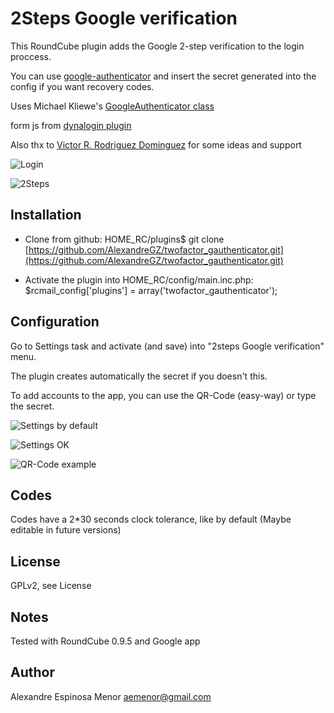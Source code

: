 2Steps Google verification
==========================

This RoundCube plugin adds the Google 2-step verification to the login proccess.

You can use [google-authenticator](https://code.google.com/p/google-authenticator/) and insert the secret generated into the config  if you want recovery codes.

Uses Michael Kliewe's [GoogleAuthenticator class](https://github.com/PHPGangsta/GoogleAuthenticator/)

form js from [dynalogin plugin](https://github.com/amaramrahul/dynalogin/)

Also thx to [Victor R. Rodriguez Dominguez](https://github.com/vrdominguez) for some ideas and support  


![Login](https://raw.github.com/AlexandreGZ/twofactor_gauthenticator/master/screenshots/001-login.png)

![2Steps](https://raw.github.com/AlexandreGZ/twofactor_gauthenticator/master/screenshots/002-2steps.png)


Installation
------------
- Clone from github:
    HOME_RC/plugins$ git clone [https://github.com/AlexandreGZ/twofactor_gauthenticator.git](https://github.com/AlexandreGZ/twofactor_gauthenticator.git)

- Activate the plugin into HOME_RC/config/main.inc.php:
    $rcmail_config['plugins'] = array('twofactor_gauthenticator');


Configuration
-------------
Go to Settings task and activate (and save) into "2steps Google verification" menu.

The plugin creates automatically the secret if you doesn't this.
	
To add accounts to the app, you can use the QR-Code (easy-way) or type the secret.

![Settings by default](https://raw.github.com/AlexandreGZ/twofactor_gauthenticator/master/screenshots/003-settings_default.png)

![Settings OK](https://raw.github.com/AlexandreGZ/twofactor_gauthenticator/master/screenshots/004-settings_ok.png)

![QR-Code example](https://raw.github.com/AlexandreGZ/twofactor_gauthenticator/master/screenshots/005-settings_qr_code.png)


Codes
-----
Codes have a 2*30 seconds clock tolerance, like by default (Maybe editable in future versions)


License
-------
GPLv2, see License

Notes
-----
Tested with RoundCube 0.9.5 and Google app

Author
------
Alexandre Espinosa Menor <aemenor@gmail.com>
